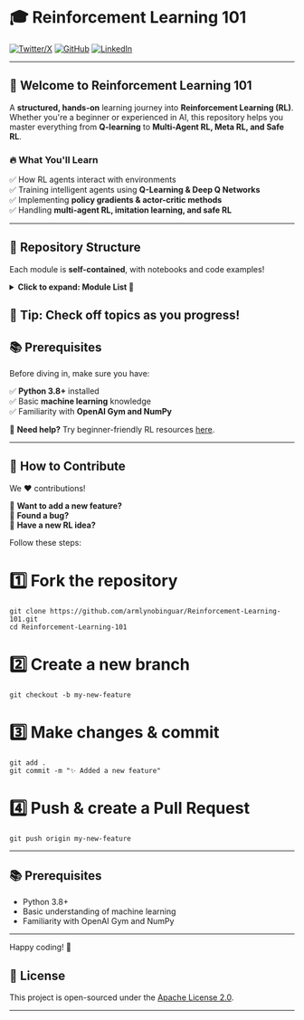 # 🎓 Reinforcement Learning 101  

[![Twitter/X](https://img.shields.io/badge/X-@Aeriumcius-blue?style=flat&logo=twitter)](https://x.com/Aeriumcius)
[![GitHub](https://img.shields.io/badge/GitHub-armlynobinguar-black?style=flat&logo=github)](https://github.com/armlynobinguar)
[![LinkedIn](https://img.shields.io/badge/LinkedIn-Armielyn%20Obinguar-blue?style=flat&logo=linkedin)](https://www.linkedin.com/in/armielyn-obinguar/)

---

## 🚀 Welcome to Reinforcement Learning 101  

A **structured, hands-on** learning journey into **Reinforcement Learning (RL)**. Whether you're a beginner or experienced in AI, this repository helps you master everything from **Q-learning** to **Multi-Agent RL, Meta RL, and Safe RL**.

### 🔥 What You'll Learn  
✅ How RL agents interact with environments  
✅ Training intelligent agents using **Q-Learning & Deep Q Networks**  
✅ Implementing **policy gradients & actor-critic methods**  
✅ Handling **multi-agent RL, imitation learning, and safe RL**  

---

## 📁 Repository Structure  

Each module is **self-contained**, with notebooks and code examples!  

<details>
  <summary><strong>Click to expand: Module List 📂</strong></summary>

| ✅ Progress | Folder | Topic |
|------------|--------|-------|
| [ ] | `00_RL_Fundamentals` | RL Basics and Terminology |
| [ ] | `01_Introduction_to_RL` | Core Concepts and Problem Setting |
| [ ] | `02_Q_Learning_Basics` | Q-Learning and Value Iteration |
| [ ] | `03_Policy_Gradient_Methods` | REINFORCE, Advantage Actor-Critic |
| [ ] | `04_Deep_Q_Networks` | DQNs and Experience Replay |
| [ ] | `05_Actor_Critic_Methods` | Actor-Critic Variants |
| [ ] | `06_Multi_Agent_RL` | Cooperative and Competitive Multi-Agent Systems |
| [ ] | `07_Exploration_Strategies` | Epsilon-Greedy, Softmax, UCB, etc. |
| [ ] | `08_Bandits` | Multi-Armed Bandit Problems |
| [ ] | `09_Model_Based_RL` | World Models and Planning |
| [ ] | `10_Function_Approximation` | Using Neural Nets for Value/Policy Approximation |
| [ ] | `11_Hierarchical_RL` | Options Framework and Hierarchical RL |
| [ ] | `12_Imitation_Learning` | Behavioral Cloning & Inverse RL |
| [ ] | `13_Meta_RL` | Model-Agnostic Meta Learning (MAML) |
| [ ] | `14_Safe_RL` | Constrained Policy Optimization & Risk-Aware RL |

</details>  

🔹 **Tip:** Check off topics as you progress!
---

## 📚 Prerequisites  

Before diving in, make sure you have:  

✅ **Python 3.8+** installed  
✅ Basic **machine learning** knowledge  
✅ Familiarity with **OpenAI Gym and NumPy**  

🔹 **Need help?** Try beginner-friendly RL resources [here](https://spinningup.openai.com/en/latest/).

---

## 🤝 How to Contribute  

We ❤️ contributions!  

🔹 **Want to add a new feature?**  
🔹 **Found a bug?**  
🔹 **Have a new RL idea?**  

Follow these steps:


# 1️⃣ Fork the repository

```
git clone https://github.com/armlynobinguar/Reinforcement-Learning-101.git
cd Reinforcement-Learning-101
```

# 2️⃣ Create a new branch
```
git checkout -b my-new-feature
```

# 3️⃣ Make changes & commit
```
git add .
git commit -m "✨ Added a new feature"
```

# 4️⃣ Push & create a Pull Request
```
git push origin my-new-feature
```
---

## 📚 Prerequisites

- Python 3.8+
- Basic understanding of machine learning
- Familiarity with OpenAI Gym and NumPy

---

Happy coding! 🎯

## 📄 License

This project is open-sourced under the [Apache License 2.0](LICENSE).

---
